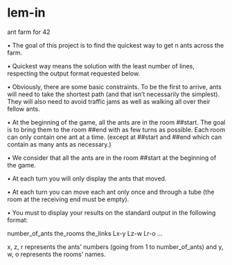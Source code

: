 # lem-in
ant farm for 42

• The goal of this project is to find the quickest way to get n ants across the farm.

• Quickest way means the solution with the least number of lines, respecting the
output format requested below.

• Obviously, there are some basic constraints. To be the first to arrive, ants will need
to take the shortest path (and that isn’t necessarily the simplest). They will also
need to avoid traffic jams as well as walking all over their fellow ants.

• At the beginning of the game, all the ants are in the room ##start. The goal is
to bring them to the room ##end with as few turns as possible. Each room can
only contain one ant at a time. (except at ##start and ##end which can contain
as many ants as necessary.)

• We consider that all the ants are in the room ##start at the beginning of the game.

• At each turn you will only display the ants that moved.

• At each turn you can move each ant only once and through a tube (the room at
the receiving end must be empty).

• You must to display your results on the standard output in the following format:

  number_of_ants
  the_rooms
  the_links
  Lx-y Lz-w Lr-o ...
  
x, z, r represents the ants’ numbers (going from 1 to number_of_ants) and y,
w, o represents the rooms’ names.
